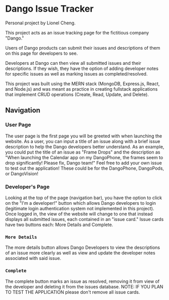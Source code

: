 # Dango Issue Tracker
Personal project by Lionel Cheng.

This project acts as an issue tracking page for the fictitious company "Dango."

Users of Dango products can submit their issues and descriptions of them on this page for developers to see.

Developers at Dango can then view all submitted issues and their descriptions. If they wish, they have the option of adding developer notes for specific issues as well as marking issues as completed/resolved.

This project was built using the MERN stack (MongoDB, Express.js, React, and Node.js) and was meant as practice in creating fullstack applications that implement CRUD operations (Create, Read, Update, and Delete).

## Navigation
### User Page
The user page is the first page you will be greeted with when launching the website. As a user, you can input a title of an issue along with a brief issue description to help the Dango developers better understand. As an example, you could put the title of an issue as "Frame Drops" and the description as "When launching the Calendar app on my DangoPhone, the frames seem to drop significantly! Please fix, Dango team!"
Feel free to add your own issue to test out the application! These could be for the DangoPhone, DangoPods, or DangoVision!
### Developer's Page
Looking at the top of the page (navigation bar), you have the option to click on the "I'm a developer!" button which allows Dango developers to login (legitimate login authentication system not implemented in this project). Once logged in, the view of the website will change to one that instead displays all submitted issues, each contained in an "issue card." Issue cards have two buttons each: More Details and Complete.

### `More Details`
The more details button allows Dango Developers to view the descriptions of an issue more clearly as well as view and update the developer notes associated with said issue.
### `Complete`
The complete button marks an issue as resolved, removing it from view of the developer and deleting it from the issues database.
NOTE: IF YOU PLAN TO TEST THE APPLICATION please don't remove all issue cards.
